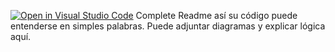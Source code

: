 [![Open in Visual Studio Code](https://classroom.github.com/assets/open-in-vscode-2e0aaae1b6195c2367325f4f02e2d04e9abb55f0b24a779b69b11b9e10269abc.svg)](https://classroom.github.com/online_ide?assignment_repo_id=15534883&assignment_repo_type=AssignmentRepo)
Complete Readme así su código puede entenderse en simples palabras. Puede adjuntar diagramas y explicar lógica aquí. 
